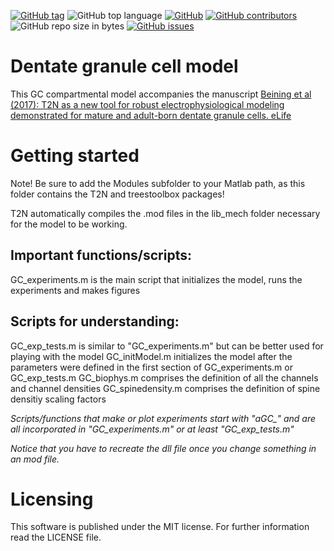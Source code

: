 [![GitHub tag](https://img.shields.io/github/tag/MarcelBeining/Dentate-Granule-Cell-Model.svg?style=for-the-badge)](https://github.com/MarcelBeining/Dentate-Granule-Cell-Model/releases)
![GitHub top language](https://img.shields.io/github/languages/top/MarcelBeining/Dentate-Granule-Cell-Model.svg?style=for-the-badge)
[![GitHub](https://img.shields.io/github/license/MarcelBeining/Dentate-Granule-Cell-Model.svg?style=for-the-badge)](https://github.com/MarcelBeining/Dentate-Granule-Cell-Model/blob/master/LICENSE)
[![GitHub contributors](https://img.shields.io/github/contributors/MarcelBeining/Dentate-Granule-Cell-Model.svg?style=for-the-badge)](https://github.com/MarcelBeining/Dentate-Granule-Cell-Model/graphs/contributors)
![GitHub repo size in bytes](https://img.shields.io/github/repo-size/MarcelBeining/Dentate-Granule-Cell-Model.svg?style=for-the-badge)
[![GitHub issues](https://img.shields.io/github/issues/MarcelBeining/Dentate-Granule-Cell-Model.svg?style=for-the-badge)](https://github.com/MarcelBeining/Dentate-Granule-Cell-Model/issues)

# Dentate granule cell model
This GC compartmental model accompanies the manuscript 
[Beining et al (2017): T2N as a new tool for robust electrophysiological modeling demonstrated for mature and adult-born dentate granule cells. eLife](https://elifesciences.org/articles/26517)

# Getting started
Note! Be sure to add the Modules subfolder to your Matlab path, as this folder contains the T2N and treestoolbox packages!

T2N automatically compiles the .mod files in the lib_mech folder necessary for the model to be working. 

## Important functions/scripts:
GC_experiments.m	is the main script that initializes the model, runs the experiments and makes figures

## Scripts for understanding:
GC_exp_tests.m		is similar to "GC_experiments.m" but can be better used for playing with the model
GC_initModel.m		initializes the model after the parameters were defined in the first section of GC_experiments.m or GC_exp_tests.m
GC_biophys.m 		comprises the definition of all the channels and channel densities
GC_spinedensity.m	comprises the definition of spine densitiy scaling factors

*Scripts/functions that make or plot experiments start with "aGC_" and are all incorporated in "GC_experiments.m" or at least "GC_exp_tests.m"*

*Notice that you have to recreate the dll file once you change something in an mod file.*

# Licensing
This software is published under the MIT license. For further information read the LICENSE file.
